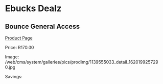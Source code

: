 
# Ebucks Dealz
## Bounce General Access
[Product Page](https://www.ebucks.com/web/shop/productSelected.do?prodId=1139555033&catId=227677169)

Price: R170.00

Image: /web/cms/system/galleries/pics/prodimg/1139555033_detail_1620199257290.jpg

Savings: 


	